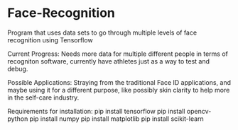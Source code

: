 # Face-Recognition
Program that uses data sets to go through multiple levels of face recognition using Tensorflow

Current Progress: Needs more data for multiple different people in terms of recogniton software, currently have athletes just as a way to test and debug.

Possible Applications: Straying from the traditional Face ID applications, and maybe using it for a different purpose, like possibly skin clarity to help more in the self-care industry. 

Requirements for installation:
pip install tensorflow
pip install opencv-python
pip install numpy
pip install matplotlib
pip install scikit-learn
